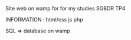 Site web on wamp for for my studies
SGBDR
TP4

INFORMATION :
html/css
js
php

SQL => database on wamp
